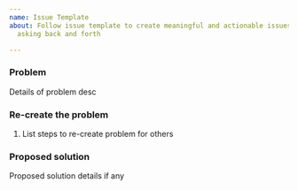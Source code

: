 ```yaml
---
name: Issue Template
about: Follow issue template to create meaningful and actionable issues without much
  asking back and forth

---
```


### Problem
Details of problem desc

### Re-create the problem
1. List steps to re-create problem for others

### Proposed solution
Proposed solution details if any
